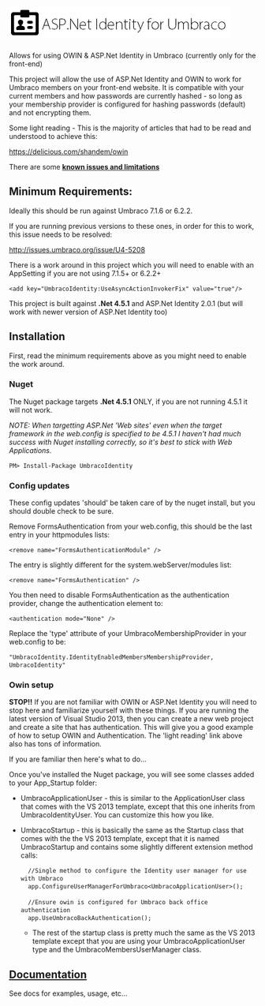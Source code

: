 ![ASP.Net Identity for Umbraco](logo.png?raw=true)
===============

Allows for using OWIN &amp; ASP.Net Identity in Umbraco (currently only for the front-end)

This project will allow the use of ASP.Net Identity and OWIN to work for Umbraco members on your front-end website. It is compatible with your current members and how passwords are currently hashed - so long as your membership provider is configured for hashing passwords (default) and not encrypting them.

Some light reading - This is the majority of articles that had to be read and understood to achieve this:

https://delicious.com/shandem/owin

There are some **[known issues and limitations](https://github.com/Shandem/UmbracoIdentity/wiki/Known-Issues)**

## Minimum Requirements:

Ideally this should be run against Umbraco 7.1.6 or 6.2.2. 

If you are running previous versions to these ones, in order for this to work, this issue needs to be resolved:

http://issues.umbraco.org/issue/U4-5208

There is a work around in this project which you will need to enable with an AppSetting if you are not using 7.1.5+ or 6.2.2+

    <add key="UmbracoIdentity:UseAsyncActionInvokerFix" value="true"/>

This project is built against **.Net 4.5.1** and ASP.Net Identity 2.0.1 (but will work with newer version of ASP.Net Identity too)


## Installation

First, read the minimum requirements above as you might need to enable the work around.

### Nuget

The Nuget package targets **.Net 4.5.1** ONLY, if you are not running 4.5.1 it will not work. 

*NOTE: When targetting ASP.Net 'Web sites' even when the target framework in the web.config is specified to be 4.5.1 I haven't had much success with Nuget installing correctly, so it's best to stick with Web Applications.*

    PM> Install-Package UmbracoIdentity

### Config updates

These config updates 'should' be taken care of by the nuget install, but you should double check to be sure.

Remove FormsAuthentication from your web.config, this should be the last entry in your httpmodules lists:

    <remove name="FormsAuthenticationModule" />
    
The entry is slightly different for the system.webServer/modules list:

    <remove name="FormsAuthentication" />
    
You then need to disable FormsAuthentication as the authentication provider, change the authentication element to:

    <authentication mode="None" />
    
Replace the 'type' attribute of your UmbracoMembershipProvider in your web.config to be:

    "UmbracoIdentity.IdentityEnabledMembersMembershipProvider, UmbracoIdentity"
    
### Owin setup

**STOP!!** If you are not familiar with OWIN or ASP.Net Identity you will need to stop here and familiarize yourself with these things. If you are running the latest version of Visual Studio 2013, then you can create a new web project and create a site that has authentication. This will give you a good example of how to setup OWIN and Authentication. The 'light reading' link above also has tons of information.

If you are familiar then here's what to do... 

Once you've installed the Nuget package, you will see some classes added to your App_Startup folder:

* UmbracoApplicationUser - this is similar to the ApplicationUser class that comes with the VS 2013 template, except that this one inherits from UmbracoIdentityUser. You can customize this how you like.
* UmbracoStartup - this is basically the same as the Startup class that comes with the the VS 2013 template, except that it is named UmbracoStartup and contains some slightly different extension method calls:

        //Single method to configure the Identity user manager for use with Umbraco
        app.ConfigureUserManagerForUmbraco<UmbracoApplicationUser>();
        
        //Ensure owin is configured for Umbraco back office authentication
        app.UseUmbracoBackAuthentication();

    * The rest of the startup class is pretty much the same as the VS 2013 template except that you are using your UmbracoApplicationUser type and the UmbracoMembersUserManager class.

## [Documentation](https://github.com/Shandem/UmbracoIdentity/wiki)

See docs for examples, usage, etc...
